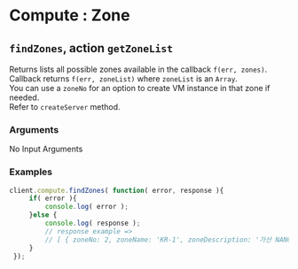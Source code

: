 # Compute : Zone  
## `findZones`, action `getZoneList` 
Returns lists all possible zones available in the callback `f(err, zones)`.   
Callback returns `f(err, zoneList)` where `zoneList` is an `Array`.  
You can use a `zoneNo` for an option to create VM instance in that zone if needed.     
Refer to `createServer` method. 

### Arguments  
 No Input Arguments
 
### Examples  
```javascript
client.compute.findZones( function( error, response ){
     if( error ){
         console.log( error );
     }else {
         console.log( response );
         // response example =>
         // [ { zoneNo: 2, zoneName: 'KR-1', zoneDescription: '가산 NANG zone' } ]
     }
 });
```